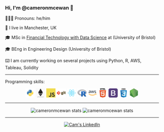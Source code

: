 ### Hi, I'm @cameronmcewan 👋
  
🙋🏼‍♂️ Pronouns: he/him

📍 I live in Manchester, UK

🎓 MSc in [Financial Technology with Data Science](http://www.bristol.ac.uk/study/postgraduate/2022/eng/msc-financial-technology-with-data-science/) at (University of Bristol)

🎓 BEng in Engineering Design (University of Bristol)

⌨️ I am currently working on several projects using Python, R, AWS, Tableau, Solidity
__________

Programming skills:
<p align="center"> 
  <code><img height="30" src="https://raw.githubusercontent.com/github/explore/80688e429a7d4ef2fca1e82350fe8e3517d3494d/topics/python/python.png" /></code> 
  <code><img height="30" src="https://raw.githubusercontent.com/github/explore/80688e429a7d4ef2fca1e82350fe8e3517d3494d/topics/ethereum/ethereum.png"></code>
  <code><img height="30" src="https://raw.githubusercontent.com/github/explore/80688e429a7d4ef2fca1e82350fe8e3517d3494d/topics/javascript/javascript.png"></code>
  <code><img height="30" src="https://raw.githubusercontent.com/github/explore/80688e429a7d4ef2fca1e82350fe8e3517d3494d/topics/git/git.png"></code>
  <code><img height="30" src="https://raw.githubusercontent.com/github/explore/80688e429a7d4ef2fca1e82350fe8e3517d3494d/topics/react/react.png"></code>
  <code><img height="30" src="https://raw.githubusercontent.com/github/explore/80688e429a7d4ef2fca1e82350fe8e3517d3494d/topics/r/r.png"></code>
  <code><img height="30" src="https://raw.githubusercontent.com/github/explore/80688e429a7d4ef2fca1e82350fe8e3517d3494d/topics/aws/aws.png"></code>
  <code><img height="30" src="https://raw.githubusercontent.com/github/explore/80688e429a7d4ef2fca1e82350fe8e3517d3494d/topics/html/html.png"></code>
  <code><img height="30" src="https://raw.githubusercontent.com/github/explore/80688e429a7d4ef2fca1e82350fe8e3517d3494d/topics/bootstrap/bootstrap.png"></code>
  <code><img height="30" src="https://raw.githubusercontent.com/github/explore/80688e429a7d4ef2fca1e82350fe8e3517d3494d/topics/css/css.png"></code>
  <code><img height="30" src="https://raw.githubusercontent.com/github/explore/80688e429a7d4ef2fca1e82350fe8e3517d3494d/topics/nodejs/nodejs.png"></code>  

__________
    
<p align="center"> 
  <img align="center" height="140" src="https://github-readme-stats.vercel.app/api?username=cameronmcewan&show_icons=true&theme=radical" alt="cameronmcewan stats" />
  <img align="center" height="140" src="https://github-readme-stats.vercel.app/api/top-langs/?username=cameronmcewan&show_icons=true&theme=radical" alt="cameronmcewan stats" />
 
__________
  
<p align="center"> 
  <a href="https://www.linkedin.com/in/cameron-mcewan/">
  <img alt="Cam's LinkedIn" width="25px"
                        src="https://raw.githubusercontent.com/peterthehan/peterthehan/master/assets/linkedin.svg" />
  </a>
  <br/>
  

